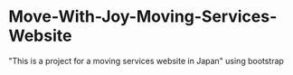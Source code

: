 # Move-With-Joy-Moving-Services-Website
"This is a project for a moving services website in Japan" using bootstrap
